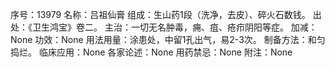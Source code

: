 序号：13979
名称：吕祖仙膏
组成：生山药1段（洗净，去皮）、碎火石数钱。
出处：《卫生鸿宝》卷二。
主治：一切无名肿毒，痈、疽、疮疖阴阳等症。
加减：None
功效：None
用法用量：涂患处，中留1孔出气，易2-3次。
制备方法：和匀捣烂。
临床应用：None
各家论述：None
用药禁忌：None
附注：None
